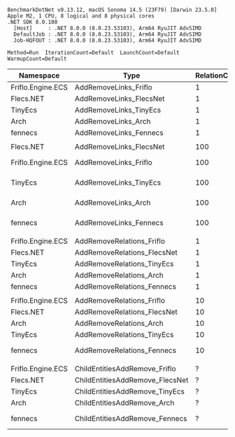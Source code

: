 ```

BenchmarkDotNet v0.13.12, macOS Sonoma 14.5 (23F79) [Darwin 23.5.0]
Apple M2, 1 CPU, 8 logical and 8 physical cores
.NET SDK 8.0.100
  [Host]     : .NET 8.0.0 (8.0.23.53103), Arm64 RyuJIT AdvSIMD
  DefaultJob : .NET 8.0.0 (8.0.23.53103), Arm64 RyuJIT AdvSIMD
  Job-HQFOUT : .NET 8.0.0 (8.0.23.53103), Arm64 RyuJIT AdvSIMD

Method=Run  IterationCount=Default  LaunchCount=Default  
WarmupCount=Default  

```
| Namespace         | Type                                | RelationCount | Mean              | Ratio    | Allocated  | 
|------------------ |------------------------------------ |-------------- |------------------:|---------:|-----------:|
| Friflo.Engine.ECS | AddRemoveLinks_Friflo               | 1             |      5,428.089 ns |     1.00 |          - | 
| Flecs.NET         | AddRemoveLinks_FlecsNet             | 1             |     10,567.567 ns |     1.95 |          - | 
| TinyEcs           | AddRemoveLinks_TinyEcs              | 1             |     15,696.415 ns |     2.89 |          - | 
| Arch              | AddRemoveLinks_Arch                 | 1             |     72,352.899 ns |    13.33 |    36800 B | 
| fennecs           | AddRemoveLinks_Fennecs              | 1             |     94,680.991 ns |    17.44 |   180000 B | 
|                   |                                     |               |                   |          |            | 
| Flecs.NET         | AddRemoveLinks_FlecsNet             | 100           |    967,353.470 ns |     0.84 |        1 B | 
| Friflo.Engine.ECS | AddRemoveLinks_Friflo               | 100           |  1,156,866.743 ns |     1.00 |        1 B | 
| TinyEcs           | AddRemoveLinks_TinyEcs              | 100           |  3,496,924.692 ns |     3.02 |        4 B | 
| Arch              | AddRemoveLinks_Arch                 | 100           |  4,297,847.757 ns |     3.72 |  2180006 B | 
| fennecs           | AddRemoveLinks_Fennecs              | 100           | 70,893,303.581 ns |    61.28 | 93124905 B | 
|                   |                                     |               |                   |          |            | 
| Friflo.Engine.ECS | AddRemoveRelations_Friflo           | 1             |      3,385.548 ns |     1.00 |          - | 
| Flecs.NET         | AddRemoveRelations_FlecsNet         | 1             |     12,279.739 ns |     3.63 |          - | 
| TinyEcs           | AddRemoveRelations_TinyEcs          | 1             |     23,528.519 ns |     6.95 |          - | 
| Arch              | AddRemoveRelations_Arch             | 1             |     49,004.396 ns |    14.47 |    36800 B | 
| fennecs           | AddRemoveRelations_Fennecs          | 1             |     95,627.608 ns |    28.25 |   180000 B | 
|                   |                                     |               |                   |          |            | 
| Friflo.Engine.ECS | AddRemoveRelations_Friflo           | 10            |     45,817.621 ns |     1.00 |          - | 
| Flecs.NET         | AddRemoveRelations_FlecsNet         | 10            |    158,533.870 ns |     3.46 |          - | 
| Arch              | AddRemoveRelations_Arch             | 10            |    200,083.760 ns |     4.37 |   240800 B | 
| TinyEcs           | AddRemoveRelations_TinyEcs          | 10            |    285,382.981 ns |     6.23 |        1 B | 
| fennecs           | AddRemoveRelations_Fennecs          | 10            |  1,548,092.295 ns |    33.80 |  2528801 B | 
|                   |                                     |               |                   |          |            | 
| Friflo.Engine.ECS | ChildEntitiesAddRemove_Friflo       | ?             |     37,385.854 ns |        ? |          - | 
| Flecs.NET         | ChildEntitiesAddRemove_FlecsNet     | ?             |     94,565.904 ns |        ? |          - | 
| TinyEcs           | ChildEntitiesAddRemove_TinyEcs      | ?             |    188,211.709 ns |        ? |          - | 
| Arch              | ChildEntitiesAddRemove_Arch         | ?             |    430,421.345 ns |        ? |   232801 B | 
| fennecs           | ChildEntitiesAddRemove_Fennecs      | ?             |    942,540.509 ns |        ? |  1800001 B | 
